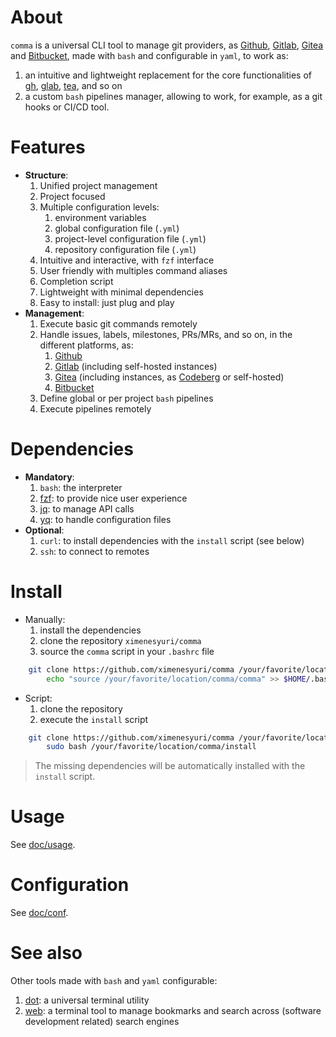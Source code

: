 # About

`comma`  is a universal CLI tool to manage git providers, as [Github](https://github.com), [Gitlab](https://gitlab.com), [Gitea](https://gitea.com) and [Bitbucket](https://bitbucket.org/product/), made with `bash` and configurable in `yaml`, to work as:
1. an intuitive and lightweight replacement for the core functionalities of [gh](https://github.com/cli/cli), [glab](https://gitlab.com/gitlab-org/cli), [tea](https://gitea.com/gitea/tea), and so on
2. a custom `bash` pipelines manager, allowing to work, for example, as a git hooks or CI/CD tool.

# Features

- **Structure**:
    1. Unified project management
    2. Project focused 
    4. Multiple configuration levels:
        1. environment variables
        2. global configuration file (`.yml`)
        3. project-level configuration file (`.yml`)
        4. repository configuration file (`.yml`)
    5. Intuitive and interactive, with `fzf` interface
    6. User friendly with multiples command aliases
    7. Completion script
    8. Lightweight with minimal dependencies
    9. Easy to install: just plug and play
- **Management**:
    1. Execute basic git commands remotely
    2. Handle issues, labels, milestones, PRs/MRs, and so on, in the different platforms, as:
        1. [Github](https://github.com)
        2. [Gitlab](https://gitlab.com) (including self-hosted instances)
        3. [Gitea](https://gitea.com) (including instances, as [Codeberg](https://codeberg.org/) or self-hosted)
        4. [Bitbucket](https://bitbucket.org/product/)
    3. Define global or per project `bash` pipelines
    4. Execute pipelines remotely

# Dependencies

- **Mandatory**:
    1. `bash`: the interpreter
    2. [fzf](https://github.com/junegunn/fzf): to provide nice user experience
    3. [jq](https://github.com/jqlang/jq): to manage API calls
    4. [yq](https://github.com/mikefarah/yq): to handle configuration files
- **Optional**:
    1. `curl`: to install dependencies with the `install` script (see below)
    2. `ssh`: to connect to remotes 

# Install

- Manually:
    1. install the dependencies
    2. clone the repository `ximenesyuri/comma`
    3. source the `comma` script in your `.bashrc` file
```bash
    git clone https://github.com/ximenesyuri/comma /your/favorite/location/comma && \
        echo "source /your/favorite/location/comma/comma" >> $HOME/.bashrc
```
- Script:
    1. clone the repository
    2. execute the `install` script
```bash
    git clone https://github.com/ximenesyuri/comma /your/favorite/location/comma && \
        sudo bash /your/favorite/location/comma/install
```

> The missing dependencies will be automatically installed with the `install` script.

# Usage

See [doc/usage](./doc/usage.md).

# Configuration

See [doc/conf](./doc/conf.md).

# See also

Other tools made with `bash` and `yaml` configurable:

1. [dot](https://github.com/ximenesyuri/dot): a universal terminal utility
2. [web](https://github.com/ximenesyuri/web): a terminal tool to manage bookmarks and search across (software development related) search engines 


